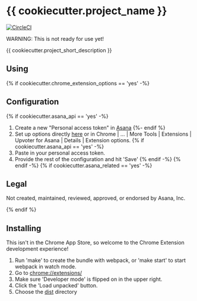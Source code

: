 # {{ cookiecutter.project_name }}

[![CircleCI](https://circleci.com/gh/apiology/{{cookiecutter.project_slug}}.svg?style=svg)](https://circleci.com/gh/apiology/{{cookiecutter.project_slug}})

WARNING: This is not ready for use yet!

{{ cookiecutter.project_short_description }}

## Using

{% if cookiecutter.chrome_extension_options == 'yes' -%}
## Configuration

{% if cookiecutter.asana_api == 'yes' -%}
1. Create a new "Personal access token" in
   [Asana](https://app.asana.com/0/my-apps)
{%- endif %}
1. Set up options directly
   [here](chrome-extension://TBD/options.html)
   or in Chrome | … | More Tools | Extensions | Upvoter for Asana |
   Details | Extension options.
{% if cookiecutter.asana_api == 'yes' -%}
1. Paste in your personal access token.
1. Provide the rest of the configuration and hit 'Save'
{% endif -%}
{% endif -%}
{% if cookiecutter.asana_related == 'yes' -%}
## Legal

Not created, maintained, reviewed, approved, or endorsed by Asana, Inc.

{% endif %}
## Installing

This isn't in the Chrome App Store, so welcome to the Chrome Extension
development experience!

1. Run 'make' to create the bundle with webpack, or 'make start' to
   start webpack in watch mode.
2. Go to [chrome://extensions/](chrome://extensions/)
3. Make sure 'Developer mode' is flipped on in the upper right.
4. Click the 'Load unpacked' button.
5. Choose the [dist](./dist) directory
